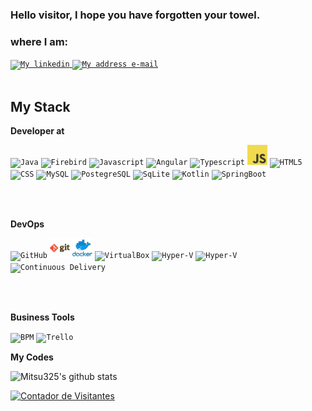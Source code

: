 ### Hello visitor, I hope you have forgotten your towel.


### where I am: 

<a href="https://www.linkedin.com/in/williandoamor/">
  <code><img alt="My linkedin" width="28" src="https://www.flaticon.com/svg/static/icons/svg/1383/1383262.svg" /></code>
</a>


<a href="mailto:willsazon@gmail.com">
  <code><img alt="My address e-mail" width="32" src="https://www.flaticon.com/svg/static/icons/svg/324/324123.svg" /></code>
</a>

<br/>
<br/>

## My Stack 

**Developer at**

<code><img height="32" src="https://emojis.slackmojis.com/emojis/images/1450733280/232/java.png?1450733280" alt="Java"/></code>
<code><img height="32" src="https://emojis.slackmojis.com/emojis/images/1569504551/6527/fire_bird.png?1569504551" alt="Firebird" /></code>
<code><img height="32" src="https://emojis.slackmojis.com/emojis/images/1493026598/2124/android.png?1493026598" alt="Javascript"/></code>
<code><img height="32" src="https://emojis.slackmojis.com/emojis/images/1470342937/707/angular.png?1470342937" alt="Angular"/></code>
<code><img height="32" src="https://emojis.slackmojis.com/emojis/images/1479745458/1383/typescript.png?1479745458" alt="Typescript"/></code>
<code><img height="32" src="https://raw.githubusercontent.com/github/explore/80688e429a7d4ef2fca1e82350fe8e3517d3494d/topics/javascript/javascript.png" alt="Javascript"/></code>
<code><img height="32" src="https://emojis.slackmojis.com/emojis/images/1470343792/719/html5.png?1470343792" alt="HTML5"/></code>
<code><img height="32" src="https://emojis.slackmojis.com/emojis/images/1497185511/2411/css.jpg?1497185511" alt="CSS"/></code>
<code><img height="32" src="https://emojis.slackmojis.com/emojis/images/1533733488/4439/mysql.png?1533733488" alt="MySQL"/></code>
<code><img height="32" src="https://emojis.slackmojis.com/emojis/images/1450470347/198/postgresql.png?1450470347" alt="PostegreSQL"/></code>
<code><img height="32" src="https://emojis.slackmojis.com/emojis/images/1539273766/4793/sqlite.png?1539273766" alt="SqLite" /></code>
<code><img height="32" src="https://emojis.slackmojis.com/emojis/images/1496063955/2351/kotlin.png?1496063955" alt="Kotlin" /></code>
<code><img height="32" src="https://emojis.slackmojis.com/emojis/images/1536564975/4642/spring.png?1536564975" alt="SpringBoot" /></code>

<br/>
<br/>

**DevOps**

<code><img height="32" src="https://cdn3.iconfinder.com/data/icons/inficons/512/github.png" alt="GitHub"/></code>
<code><img height="32" src="https://raw.githubusercontent.com/github/explore/80688e429a7d4ef2fca1e82350fe8e3517d3494d/topics/git/git.png" alt="Git"/></code>
<code><img height="32" src="https://raw.githubusercontent.com/github/explore/80688e429a7d4ef2fca1e82350fe8e3517d3494d/topics/docker/docker.png" alt="Docker"/></code>
<code><img height="32" src="https://img.utdstc.com/icon/c2f/773/c2f7733df6524599afea694769062bc12d389fb4178f8be7b644c5e802fbbc17:200" alt="VirtualBox"/></code>
<code><img height="32" src="https://reskytnew.s3.amazonaws.com/221/micgrup-telecomunicacions-sl-hyper-v-239752-med.png" alt="Hyper-V"/></code>
<code><img height="32" src="https://emojis.slackmojis.com/emojis/images/1600990517/10627/ubuntu.png?1600990517" alt="Hyper-V"/></code>
<code><img height="32" src="https://img.mandic.com.br/blog/2017/05/continuous-delivery.png" alt="Continuous Delivery"/></code>

<br/>
<br/>

**Business Tools**

<code><img height="32" src="https://blog.acelerato.com/wp-content/uploads/2018/10/BMP.jpg" alt="BPM"/></code>
<code><img height="32" src="https://cdn.iconscout.com/icon/free/png-512/trello-6-569395.png" alt="Trello"/></code>


**My Codes**

<p align="center<p align="center"> <img src="https://github-readme-stats.vercel.app/api?username=williandoamor&show_icons=true&theme=dracula" alt="Mitsu325's github stats" /> </p>

<p align="left">
  <a href="https://badges.pufler.dev">
      <img src="https://badges.pufler.dev/visits/williandoamor/williandoamor" alt="Contador de Visitantes" />
   </a>
</p>




